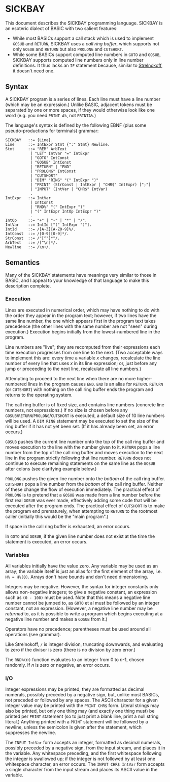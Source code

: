 SICKBAY
=======

This document describes the SICKBAY programming language.  SICKBAY is an
esoteric dialect of BASIC with two salient features:

*   While most BASICs support a call stack which is used to implement `GOSUB`
    and `RETURN`, SICKBAY uses a _call ring buffer_, which supports not only
    `GOSUB` and `RETURN` but also `PROLONG` and `CUTSHORT`.
*   While some BASICs support computed line numbers in `GOTO` and `GOSUB`,
    SICKBAY supports computed line numbers only in line number definitions.
    It thus lacks an `IF` statement because, similar to [Strelnokoff][], it
    doesn't need one.

[Strelnokoff]: http://catseye.tc/projects/strelnokoff/

Syntax
------

A SICKBAY program is a series of lines.  Each line must have a line number
(which may be an expression.)  Unlike BASIC, adjacent tokens must be
separated by one or more spaces, if they would otherwise look like one word
(e.g. you need `PRINT A%`, not `PRINTA%`.)

The language's syntax is defined by the following EBNF (plus some
pseudo-productions for terminals) grammar:

    SICKBAY   ::= {Line}.
    Line      ::= IntExpr Stmt {":" Stmt} Newline.
    Stmt      ::= "REM" ArbText
               | "LET" IntVar "=" IntExpr
               | "GOTO" IntConst
               | "GOSUB" IntConst
               | "RETURN" | "END"
               | "PROLONG" IntConst
               | "CUTSHORT"
               | "DIM" "RING" "(" IntExpr ")"
               | "PRINT" (StrConst | IntExpr | "CHR$" IntExpr) [";"]
               | "INPUT" (IntVar | "CHR$" IntVar)
               .
    IntExpr   ::= IntVar
               | IntConst
               | "RND%" "(" IntExpr ")"
               | "(" IntExpr IntOp IntExpr ")"
               .
    IntOp     ::= "+" | "-" | "*" | "/".
    IntVar    ::= IntId ["(" IntExpr ")"].
    IntId     ::= /[A-Z][A-Z0-9]%/.
    IntConst  ::= /[0-9][0-9]*/.
    StrConst  ::= /"[^"]*"/.
    ArbText   ::= /[^\n]*/.
    Newline   ::= /\n+/.

Semantics
---------

Many of the SICKBAY statements have meanings very similar to those in BASIC,
and I appeal to your knowledge of that language to make this description
complete.

### Execution ###

Lines are executed in numerical order, which may have nothing to do with the
order they appear in the program text; however, if two lines have the same
line number, the one which appears first in the program text takes precedence
(the other lines with the same number are not "seen" during execution.)
Execution begins initially from the lowest-numbered line in the program.

Line numbers are "live"; they are recomputed from their expressions each time
execution progresses from one line to the next.  (Two acceptable ways to
implement this are: every time a variable _x_ changes, recalculate the line
number of every line that uses _x_ in its line expression; or, just before
any jump or proceeding to the next line, recalculate all line numbers.)

Attempting to proceed to the next line when there are no more higher-numbered
lines in the program causes `END`.  `END` is an alias for `RETURN`.  `RETURN`
(or `CUTSHORT`) with nothing on the call ring buffer ends the program and
returns to the operating system.

The call ring buffer is of fixed size, and contains line numbers (concrete
line numbers, not expressions.)  If no size is chosen before any
`GOSUB`/`RETURN`/`PROLONG`/`CUTSHORT` is executed, a default size of 10 line
numbers will be used.  A `DIM RING` statement may be executed to set the size
of the ring buffer if it has not yet been set.  (If it has already been set,
an error occurs.)

`GOSUB` pushes the current line number onto the top of the call ring buffer
and moves execution to the line with the number given to it.  `RETURN` pops a
line number from the top of the call ring buffer and moves execution to the
next line in the program strictly following that line number.  `RETURN` does
not continue to execute remaining statements on the same line as the `GOSUB`
after colons (see clarifying example below.)

`PROLONG` pushes the given line number onto the _bottom_ of the call ring
buffer.  `CUTSHORT` pops a line number from the _bottom_ of the call ring
buffer.  Neither of these change the flow of execution immediately.  The
practical effect of `PROLONG` is to pretend that a `GOSUB` was made from a
line number before the first real `GOSUB` was ever made, effectively adding
some code that will be executed after the program ends.  The practical effect
of `CUTSHORT` is to make the program end prematurely, when attempting to
`RETURN` to the rootmost caller (initially this would be the "main program".)

If space in the call ring buffer is exhausted, an error occurs.

In `GOTO` and `GOSUB`, if the given line number does not exist at the time
the statement is executed, an error occurs.

### Variables ###

All variables initially have the value zero.  Any variable may be used as an
array; the variable itself is just an alias for the first element of the
array, i.e. `H% = H%(0)`.  Arrays don't have bounds and don't need
dimensioning.

Integers may be negative.  However, the syntax for integer constants only
allows non-negative integers; to give a negative constant, an expression such
as `(0 - 100)` must be used.  Note that this means a negative line number
cannot be jumped to, as `GOTO` et al must be followed by an integer constant,
not an expression.  (However, a negative line number may be _returned_ to, as
it is possible to write a program which begins executing at a negative line
number and makes a `GOSUB` from it.)

Operators have no precedence; parentheses must be used around all operations
(see grammar).

Like Strelnokoff, `/` is integer division, truncating downwards, and
evaluating to zero if the divisor is zero (there is no division by zero
error.)

The `RND%(`_n_`)` function evaluates to an integer from 0 to _n_-1, chosen
randomly.  If _n_ is zero or negative, an error occurs.

### I/O ###

Integer expressions may be printed; they are formatted as decimal numerals,
possibly preceded by a negative sign, but, unlike most BASICs, not preceded
or followed by any spaces.  The ASCII character for a given integer value may
be printed with the `PRINT CHR$` form.  Literal strings may also be printed,
but only one thing may (and exactly one thing must) be printed per `PRINT`
statement (so to just print a blank line, print a null string literal.)
Anything printed with a `PRINT` statement will be followed by a newline,
unless the semicolon is given after the statement, which suppresses the
newline.

The `INPUT IntVar` form accepts an integer, formatted as decimal numerals,
possibly preceded by a negative sign, from the input stream, and places it in
the variable.  Any whitespace preceding, and the first whitespace following
the integer is swallowed up; if the integer is not followed by at least one
whitespace character, an error occurs.  The `INPUT CHR$ IntVar` form accepts
a single character from the input stream and places its ASCII value in the
variable.
